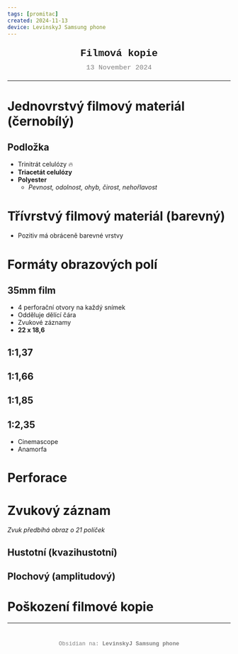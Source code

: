 ```yaml
---
tags: [promitac]
created: 2024-11-13
device: LevinskyJ Samsung phone
---
```

<div style="text-align: center; font-size: 1.6em; font-weight: bold; padding: 10px 0; font-family: Courier New">
  Filmová kopie
</div>

<div style="text-align: center; color: gray; font-size: 1.1em; margin-bottom: 20px; font-family: Courier New">  13 November 2024
</div>

---

# Jednovrstvý filmový materiál (černobílý)
## Podložka
-  Trinitrát celulózy 🔥
- **Triacetát celulózy** 
- **Polyester**
	- *Pevnost, odolnost, ohyb, čirost, nehořlavost* 

# Třívrstvý filmový materiál (barevný)
- Pozitiv má obráceně barevné vrstvy 

# Formáty obrazových polí 
## 35mm film
- 4 perforační otvory na každý snímek 
- Odděluje dělící čára 
- Zvukové záznamy 
- **22 x 18,6**
## 1:1,37
## 1:1,66
## 1:1,85
## 1:2,35
- Cinemascope 
- Anamorfa 

# Perforace 

# Zvukový záznam 
*Zvuk předbíhá obraz o 21 políček*
## Hustotní (kvazihustotní)
## Plochový (amplitudový)

# Poškození filmové kopie 

---

<div style="text-align: center; color: gray; font-size: 0.9em; margin-top: 40px; font-family: Courier New">
  Obsidian na: <strong>LevinskyJ Samsung phone</strong>
</div>

